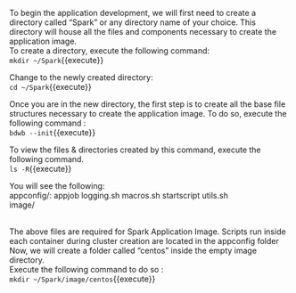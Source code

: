 To begin the application development, we will first need to create a directory called “Spark” or any directory name of your choice. This directory will house all the files and components necessary to create the application image. <br>
To create a directory, execute the following command:<br>
`mkdir ~/Spark`{{execute}}<br>

Change to the newly created directory:<br>
`cd ~/Spark`{{execute}}<br>

Once you are in the new directory, the first step is to create all the base file structures necessary to create the application image. To do so, execute the following command :<br>
`bdwb --init`{{execute}}

To view the files & directories created by this command, execute the following command.<br>
`ls -R`{{execute}}

You will see the following:
<br>appconfig/: appjob  logging.sh  macros.sh  startscript  utils.sh
<br>image/

<br>The above files are required for Spark Application Image. Scripts run inside each container during cluster creation are located in the appconfig folder<br>
Now, we will create a folder called “centos” inside the empty image directory.
<br>Execute the following command to do so :
<br>`mkdir ~/Spark/image/centos`{{execute}}
